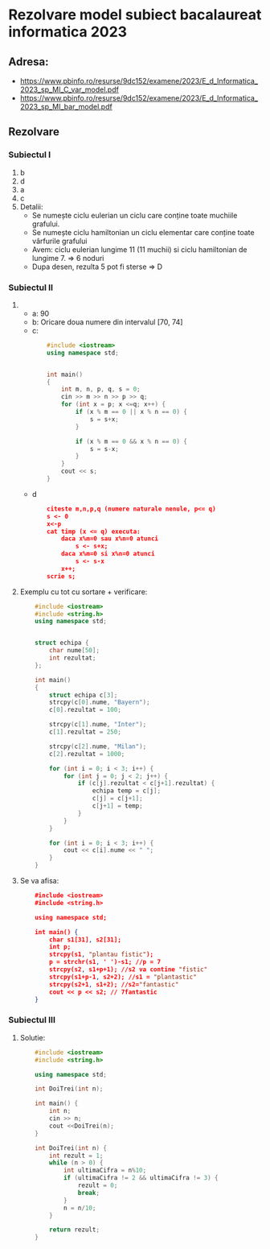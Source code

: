 # Rezolvare model subiect bacalaureat informatica 2023

## Adresa:
- https://www.pbinfo.ro/resurse/9dc152/examene/2023/E_d_Informatica_2023_sp_MI_C_var_model.pdf
- https://www.pbinfo.ro/resurse/9dc152/examene/2023/E_d_Informatica_2023_sp_MI_bar_model.pdf


## Rezolvare

### Subiectul I
1. b
2. d
3. a
4. c
5. Detalii:
    - Se numește ciclu eulerian un ciclu care conține toate muchiile grafului.
    - Se numește ciclu hamiltonian un ciclu elementar care conține toate vârfurile grafului
    - Avem: ciclu eulerian lungime 11 (11 muchii) si ciclu hamiltonian de lungime 7. => 6 noduri
    - Dupa desen, rezulta 5 pot fi sterse => D

### Subiectul II
1. 
    - a: 90
    - b: Oricare doua numere din intervalul [70, 74]
    - c: 
        ```c++
            #include <iostream>
            using namespace std;


            int main()
            {
                int m, n, p, q, s = 0;
                cin >> m >> n >> p >> q;
                for (int x = p; x <=q; x++) {
                    if (x % m == 0 || x % n == 0) {
                        s = s+x;
                    }

                    if (x % m == 0 && x % n == 0) {
                        s = s-x;
                    }
                }
                cout << s;
            }
        ```
    - d
        ```json
            citeste m,n,p,q (numere naturale nenule, p<= q)
            s <- 0
            x<-p
            cat timp (x <= q) executa:
                daca x%m=0 sau x%n=0 atunci
                    s <- s+x;
                daca x%m=0 si x%n=0 atunci
                    s <- s-x
                x++;
            scrie s;
        ```
2. Exemplu cu tot cu sortare + verificare:
    ```c++
        #include <iostream>
        #include <string.h>
        using namespace std;


        struct echipa {
            char nume[50];
            int rezultat;
        };

        int main()
        {
            struct echipa c[3];
            strcpy(c[0].nume, "Bayern");
            c[0].rezultat = 100;

            strcpy(c[1].nume, "Inter");
            c[1].rezultat = 250;

            strcpy(c[2].nume, "Milan");
            c[2].rezultat = 1000;

            for (int i = 0; i < 3; i++) {
                for (int j = 0; j < 2; j++) {
                    if (c[j].rezultat < c[j+1].rezultat) {
                        echipa temp = c[j];
                        c[j] = c[j+1];
                        c[j+1] = temp;
                    }
                }
            }

            for (int i = 0; i < 3; i++) {
                cout << c[i].nume << " ";
            }
        }
    ```
3. Se va afisa:
    ```json
        #include <iostream>
        #include <string.h>

        using namespace std;

        int main() {
            char s1[31], s2[31];
            int p;
            strcpy(s1, "plantau fistic");
            p = strchr(s1, ' ')-s1; //p = 7
            strcpy(s2, s1+p+1); //s2 va contine "fistic"
            strcpy(s1+p-1, s2+2); //s1 = "plantastic"
            strcpy(s2+1, s1+2); //s2="fantastic"
            cout << p << s2; // 7fantastic
        }
    ```
### Subiectul III
1. Solutie:
    ```c++
        #include <iostream>
        #include <string.h>

        using namespace std;

        int DoiTrei(int n);

        int main() {
            int n;
            cin >> n;
            cout <<DoiTrei(n);
        }

        int DoiTrei(int n) {
            int rezult = 1;
            while (n > 0) {
                int ultimaCifra = n%10;
                if (ultimaCifra != 2 && ultimaCifra != 3) {
                    rezult = 0;
                    break;
                }
                n = n/10;
            }

            return rezult;
        }

    ```